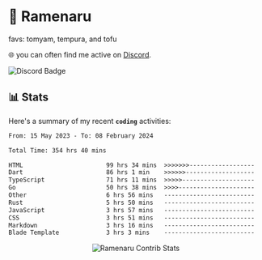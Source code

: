 # 🍜 Ramenaru
favs: tomyam, tempura, and tofu

🌐 you can often find me active on [Discord](https://discordapp.com/users/503291004200157185).

![Discord Badge](https://dcbadge.vercel.app/api/shield/503291004200157185)

## 📊 Stats

Here's a summary of my recent **`coding`** activities:

<!--START_SECTION:waka-->

```txt
From: 15 May 2023 - To: 08 February 2024

Total Time: 354 hrs 40 mins

HTML                       99 hrs 34 mins  >>>>>>>------------------   28.08 %
Dart                       86 hrs 1 min    >>>>>>-------------------   24.25 %
TypeScript                 71 hrs 11 mins  >>>>>--------------------   20.07 %
Go                         50 hrs 38 mins  >>>>---------------------   14.28 %
Other                      6 hrs 56 mins   -------------------------   01.96 %
Rust                       5 hrs 50 mins   -------------------------   01.65 %
JavaScript                 3 hrs 57 mins   -------------------------   01.12 %
CSS                        3 hrs 51 mins   -------------------------   01.09 %
Markdown                   3 hrs 16 mins   -------------------------   00.92 %
Blade Template             3 hrs 3 mins    -------------------------   00.86 %
```

<!--END_SECTION:waka-->

<div style="text-align: center;">
   <img align="center" src="https://github-readme-streak-stats.herokuapp.com/?user=Ramenaru&theme=dark&card_width=520" alt="Ramenaru Contrib Stats" />
</div>


